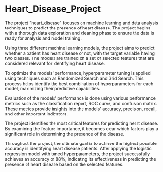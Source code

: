 # Heart_Disease_Project
The project "heart_disease" focuses on machine learning and data analysis techniques to predict the presence of heart disease. The project begins with a thorough data exploration and cleaning phase to ensure the data is ready for analysis and model training.

Using three different machine learning models, the project aims to predict whether a patient has heart disease or not, with the target variable having two classes. The models are trained on a set of selected features that are considered relevant for identifying heart disease.

To optimize the models' performance, hyperparameter tuning is applied using techniques such as Randomized Search and Grid Search. This process helps identify the best combination of hyperparameters for each model, maximizing their predictive capabilities.

Evaluation of the models' performance is done using various performance metrics such as the classification report, ROC curve, and confusion matrix. These metrics provide insights into the models' accuracy, precision, recall, and other important indicators.

The project identifies the most critical features for predicting heart disease. By examining the feature importance, it becomes clear which factors play a significant role in determining the presence of the disease.

Throughout the project, the ultimate goal is to achieve the highest possible accuracy in identifying heart disease patients. After applying the logistic regression model with tuned hyperparameters, the project successfully achieves an accuracy of 88%, indicating its effectiveness in predicting the presence of heart disease based on the selected features.
